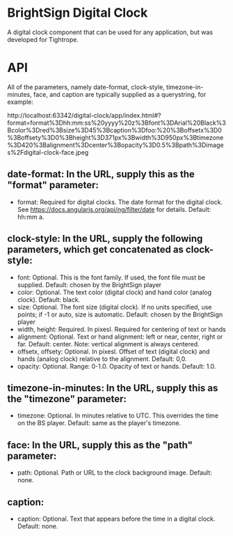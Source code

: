 BrightSign Digital Clock
=======================
A digital clock component that can be used for any application, but was developed for Tightrope.

# API

<digital-clock date-format="{{dateFormat}}" clock-style="clockStyle"
               timezone-in-minutes="{{timezoneInMinutes}}" face="{{face}}" caption="{{caption}}"></digital-clock>

All of the parameters, namely date-format, clock-style, timezone-in-minutes, face, and caption are typically supplied as a querystring, for example:

http://localhost:63342/digital-clock/app/index.html#?format=format%3Dhh:mm:ss%20yyyy%20z%3Bfont%3DArial%20Black%3Bcolor%3Dred%3Bsize%3D45%3Bcaption%3Dfoo:%20%3Boffsetx%3D0%3Boffsety%3D0%3Bheight%3D371px%3Bwidth%3D950px%3Btimezone%3D420%3Balignment%3Dcenter%3Bopacity%3D0.5%3Bpath%3Dimages%2Fdigital-clock-face.jpeg

## date-format: In the URL, supply this as the "format" parameter:
- format: Required for digital clocks. The date format for the digital clock. See https://docs.angularjs.org/api/ng/filter/date for details. Default: hh:mm a.

## clock-style: In the URL, supply the following parameters, which get concatenated as clock-style:
- font: Optional. This is the font family. If used, the font file must be supplied. Default: chosen by the BrightSign player
- color: Optional. The text color (digital clock) and hand color (analog clock). Default: black.
- size: Optional. The font size (digital clock). If no units specified, use points; if -1 or auto, size is automatic. Default: chosen by the BrightSign player
- width, height: Required. In pixesl. Required for centering of text or hands
- alignment: Optional. Text or hand alignment: left or near, center, right or far. Default: center. Note: vertical alignment is always centered.
- offsetx, offsety: Optional. In pixesl. Offset of text (digital clock) and hands (analog clock) relative to the alignment. Default: 0,0.
- opacity: Optional. Range: 0-1.0. Opacity of text or hands. Default: 1.0.

## timezone-in-minutes: In the URL, supply this as the "timezone" parameter:
- timezone: Optional. In minutes relative to UTC. This overrides the time on the BS player. Default: same as the player's timezone.

## face: In the URL, supply this as the "path" parameter:
- path: Optional. Path or URL to the clock background image. Default: none.

## caption:
- caption: Optional. Text that appears before the time in a digital clock. Default: none.
